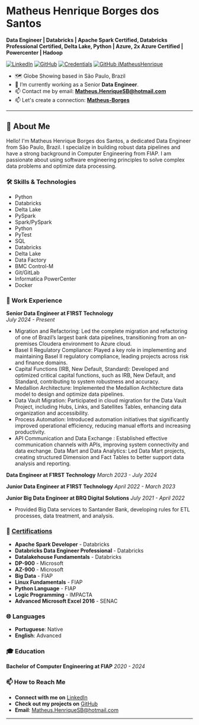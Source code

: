 # Matheus Henrique Borges dos Santos

**Data Engineer |  Databricks | Apache Spark Certified, Databricks Professional Certified, Delta Lake, Python | Azure, 2x Azure Certified | Powercenter | Hadoop**

[![LinkedIn](https://img.shields.io/badge/LinkedIn-Profile-blue)](https://www.linkedin.com/in/matheus-borges-2208/?locale=en_US) [![GitHub](https://img.shields.io/badge/GitHub-Profile-black)](https://github.com/iMatheusHenrique) [![Credentials](https://img.shields.io/badge/Credentials-Verified-green)](https://scq.io/UHd13MQ)
[![GitHub iMatheusHenrique]( https://img.shields.io/github/followers/iMatheusHenrique?label=follow&style=social)](https://github.com/iMatheusHenrique)

- 🗺️ Globe Showing based in São Paulo, Brazil
- 🔭 I’m currently working as a Senior **Data Engineer**.
- 📫 Contact me by email: **[Matheus.HenriqueSB@hotmail.com](mailto:Matheus.HenriqueSB@hotmail.com)**
- 📫 Let's create a connection: **[Matheus-Borges](https://www.linkedin.com/in/matheus-borges-2208/?locale=en_US)**

---

## 👋 About Me

Hello! I'm Matheus Henrique Borges dos Santos, a dedicated Data Engineer from São Paulo, Brazil. I specialize in building robust data pipelines and have a strong background in Computer Engineering from FIAP. I am passionate about using software engineering principles to solve complex data problems and optimize data processing.

### 🛠 Skills & Technologies

- Python
- Databricks
- Delta Lake
- PySpark
- Spark/PySpark
- Python
- PyTest
- SQL
- Databricks
- Delta Lake
- Data Factory
- BMC Control-M
- Git/GitLab
- Informatica PowerCenter
- Docker

### 🏢 Work Experience

**Senior Data Engineer at F1RST Technology**  
*July 2024 - Present*  
* Migration and Refactoring: Led the complete migration and refactoring of one of Brazil’s largest bank data pipelines, transitioning from an on-premises Cloudera environment to Azure cloud.    
* Basel II Regulatory Compliance: Played a key role in implementing and maintaining Basel II regulatory compliance, leading projects across risk and finance
domains.  
* Capital Functions (IRB, New Default, Standard): Developed and optimized critical capital functions, such as IRB, New Default, and Standard, contributing to
system robustness and accuracy.  
* Medallion Architecture: Implemented the Medallion Architecture data model to design and optimize data pipelines.
* Data Vault Migration: Participated in cloud migration for the Data Vault Project, including Hubs, Links, and Satellites Tables, enhancing data organization and
accessibility.  
* Process Automation: Introduced automation initiatives that significantly improved operational efficiency, reducing manual efforts and increasing productivity.  
* API Communication and Data Exchange : Established effective communication channels with APIs, improving system connectivity and data exchange.
Data Mart and Data Analytics: Led Data Mart projects, creating structured Dimension and Fact Tables to better support data analysis and reporting.   

**Data Engineer at F1RST Technology**
*March 2023 - July 2024*  
  
  
**Junior Data Engineer at F1RST Technology**
*April 2022 - March 2023*  
  
  
**Junior Big Data Engineer at BRQ Digital Solutions**
*July 2021 - April 2022*  

- Provided Big Data services to Santander Bank, developing rules for ETL processes, data treatment, and analysis.


### 📜 [Certifications](https://img.shields.io/badge/Credentials-Verified-green)

- **Apache Spark Developer** - Databricks
- **Databricks Data Engineer Professional** - Databricks
- **Datalakehouse Fundamentals** - Databricks
- **DP-900** - Microsoft
- **AZ-900** - Microsoft
- **Big Data** - FIAP
- **Linux Fundamentals** - FIAP
- **Python Language** - FIAP
- **Logic Programming** - IMPACTA
- **Advanced Microsoft Excel 2016** - SENAC

### 🌐 Languages

- **Portuguese**: Native
- **English**: Advanced

### 🎓 Education

**Bachelor of Computer Engineering at FIAP**
*2020 - 2024*

### 📫 How to Reach Me

- **Connect with me on** [LinkedIn](https://www.linkedin.com/in/matheus-borges-2208/?locale=en_US)
- **Check out my projects on** [GitHub](https://github.com/iMatheusHenrique)
- **Email**: [Matheus.HenriqueSB@hotmail.com](mailto:Matheus.HenriqueSB@hotmail.com)


<!--
### 📊 GitHub Stats -->

<!-- ![Matheus Borges's GitHub stats](https://github-readme-stats.vercel.app/api?username=iMatheusHenrique&show_icons=true&theme=radical) -->
<!-- ![Top Languages](https://github-readme-stats.vercel.app/api/top-langs/?username=iMatheusHenrique&layout=compact&theme=radical) -->
<!-- ![GitHub Streak](https://github-readme-streak-stats.herokuapp.com/?user=iMatheusHenrique&theme=radical) -->
<!-- ![GitHub Trophies](https://github-profile-trophy.vercel.app/?username=iMatheusHenrique&theme=radical) -->

<!--
--- -->

<!-- ![](https://komarev.com/ghpvc/?username=iMatheusHenrique&color=green) -->
<!-- [![wakatime](https://wakatime.com/badge/user/9dc82780-e2d3-4df5-8d64-d37c31f3bd3d.svg)]() -->

---
